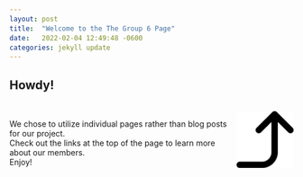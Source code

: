```yaml
---
layout: post
title:  "Welcome to the The Group 6 Page"
date:   2022-02-04 12:49:48 -0600
categories: jekyll update
---
```

## Howdy!  
<br>
<img src="/assets/img/Frontpage/arrow.png" alt="check it" style="width:20%;" align="right">


We chose to utilize individual pages rather than blog posts for our project.  
Check out the links at the top of the page to learn more about our members.  
Enjoy!
